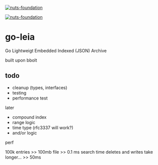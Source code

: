 [![nuts-foundation](https://circleci.com/gh/nuts-foundation/go-leia.svg?style=svg)](https://circleci.com/gh/nuts-foundation/go-leia)

[![nuts-foundation](https://codecov.io/gh/nuts-foundation/go-leia/branch/master/graph/badge.svg)](https://codecov.io/gh/nuts-foundation/go-leia)

# go-leia

Go Lightweigt Embedded Indexed (JSON) Archive

built upon bbolt

## todo

- cleanup (types, interfaces)
- testing
- performance test

later

- compound index
- range logic
- time type (rfc3337 will work?)
- and/or logic

perf

100k entries >> 100mb file >> 0.1 ms search time
deletes and writes take longer... >> 50ms